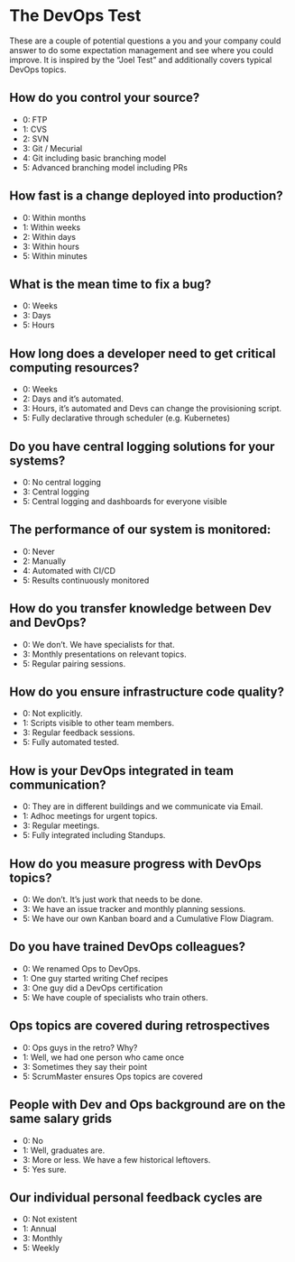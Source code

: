 # The DevOps Test
These are a couple of potential questions a you and your company could answer to do some expectation management and see where you could improve. It is inspired by the “Joel Test” and additionally covers typical DevOps topics.

## How do you control your source?
* 0: FTP
* 1: CVS
* 2: SVN
* 3: Git / Mecurial
* 4: Git including basic branching model
* 5: Advanced branching model including PRs

## How fast is a change deployed into production?
* 0: Within months
* 1: Within weeks
* 2: Within days
* 3: Within hours
* 5: Within minutes

## What is the mean time to fix a bug?
* 0: Weeks
* 3: Days
* 5: Hours

## How long does a developer need to get critical computing resources?
* 0: Weeks
* 2: Days and it’s automated.
* 3: Hours, it’s automated and Devs can change the provisioning script. 
* 5: Fully declarative through scheduler (e.g. Kubernetes)

## Do you have central logging solutions for your systems?
* 0: No central logging
* 3: Central logging 
* 5: Central logging and dashboards for everyone visible

## The performance of our system is monitored:
* 0: Never
* 2: Manually 
* 4: Automated with CI/CD
* 5: Results continuously monitored
 
## How do you transfer knowledge between Dev and DevOps?
* 0: We don’t. We have specialists for that.
* 3: Monthly presentations on relevant topics.
* 5: Regular pairing sessions.

## How do you ensure infrastructure code quality?
* 0: Not explicitly.
* 1: Scripts visible to other team members.
* 3: Regular feedback sessions.
* 5: Fully automated tested.

## How is your DevOps integrated in team communication?
* 0: They are in different buildings and we communicate via Email.
* 1: Adhoc meetings for urgent topics.
* 3: Regular meetings.
* 5: Fully integrated including Standups.

## How do you measure progress with DevOps topics?
* 0: We don’t. It’s just work that needs to be done.
* 3: We have an issue tracker and monthly planning sessions.
* 5: We have our own Kanban board and a Cumulative Flow Diagram.

## Do you have trained DevOps colleagues?
* 0: We renamed Ops to DevOps.
* 1: One guy started writing Chef recipes
* 3: One guy did a DevOps certification
* 5: We have couple of specialists who train others.

## Ops topics are covered during retrospectives 
* 0: Ops guys in the retro? Why? 
* 1: Well, we had one person who came once 
* 3: Sometimes they say their point
* 5: ScrumMaster ensures Ops topics are covered

## People with Dev and Ops background are on the same salary grids
* 0: No
* 1: Well, graduates are. 
* 3: More or less. We have a few historical leftovers. 
* 5: Yes sure.

## Our individual personal feedback cycles are 
* 0: Not existent 
* 1: Annual 
* 3: Monthly 
* 5: Weekly
